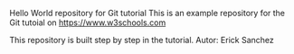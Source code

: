 Hello World repository for Git tutorial
This is an example repository for the Git tutoial on https://www.w3schools.com


This repository is built step by step in the tutorial. 
Autor: Erick Sanchez